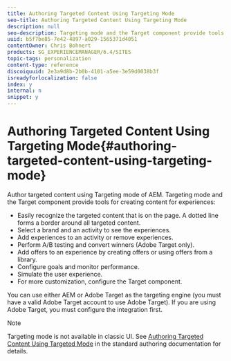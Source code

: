 ```yaml
---
title: Authoring Targeted Content Using Targeting Mode
seo-title: Authoring Targeted Content Using Targeting Mode
description: null
seo-description: Targeting mode and the Target component provide tools for creating content for experiences.
uuid: b5f7be85-7e42-4897-a029-1565371d4051
contentOwner: Chris Bohnert
products: SG_EXPERIENCEMANAGER/6.4/SITES
topic-tags: personalization
content-type: reference
discoiquuid: 2e3a9d8b-2b0b-4101-a5ee-3e59d0038b3f
isreadyforlocalization: false
index: y
internal: n
snippet: y
---
```


# Authoring Targeted Content Using Targeting Mode{#authoring-targeted-content-using-targeting-mode}

Author targeted content using Targeting mode of AEM. Targeting mode and the Target component provide tools for creating content for experiences:

* Easily recognize the targeted content that is on the page. A dotted line forms a border around all targeted content. 
* Select a brand and an activity to see the experiences.
* Add experiences to an activity or remove experiences.
* Perform A/B testing and convert winners (Adobe Target only).
* Add offers to an experience by creating offers or using offers from a library.
* Configure goals and monitor performance.
* Simulate the user experience.
* For more customization, configure the Target component.

You can use either AEM or Adobe Target as the targeting engine (you must have a valid Adobe Target account to use Adobe Target). If you are using Adobe Target, you must configure the integration first.

>[!NOTE]
>
>Targeting mode is not available in classic UI. See [Authoring Targeted Content Using Targeted Mode](../../authoring/using/content-targeting-touch.md) in the standard authoring documentation for details.

